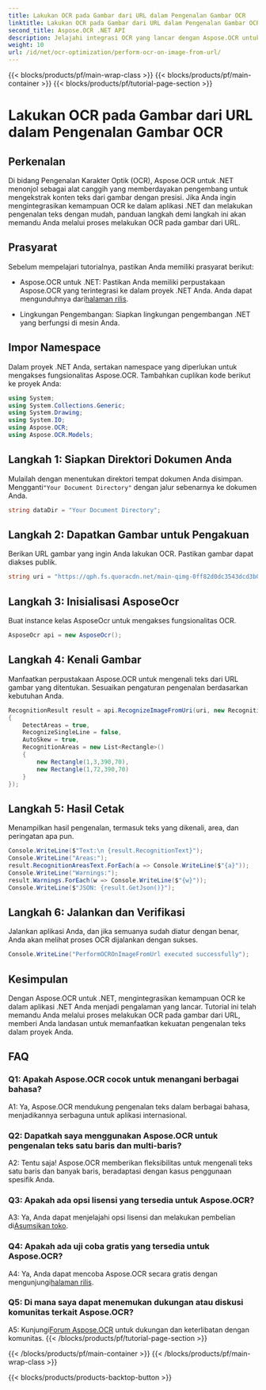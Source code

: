```yaml
---
title: Lakukan OCR pada Gambar dari URL dalam Pengenalan Gambar OCR
linktitle: Lakukan OCR pada Gambar dari URL dalam Pengenalan Gambar OCR
second_title: Aspose.OCR .NET API
description: Jelajahi integrasi OCR yang lancar dengan Aspose.OCR untuk .NET. Kenali teks dari gambar dengan presisi.
weight: 10
url: /id/net/ocr-optimization/perform-ocr-on-image-from-url/
---
```


{{< blocks/products/pf/main-wrap-class >}}
{{< blocks/products/pf/main-container >}}
{{< blocks/products/pf/tutorial-page-section >}}

# Lakukan OCR pada Gambar dari URL dalam Pengenalan Gambar OCR

## Perkenalan

Di bidang Pengenalan Karakter Optik (OCR), Aspose.OCR untuk .NET menonjol sebagai alat canggih yang memberdayakan pengembang untuk mengekstrak konten teks dari gambar dengan presisi. Jika Anda ingin mengintegrasikan kemampuan OCR ke dalam aplikasi .NET dan melakukan pengenalan teks dengan mudah, panduan langkah demi langkah ini akan memandu Anda melalui proses melakukan OCR pada gambar dari URL.

## Prasyarat

Sebelum mempelajari tutorialnya, pastikan Anda memiliki prasyarat berikut:

-  Aspose.OCR untuk .NET: Pastikan Anda memiliki perpustakaan Aspose.OCR yang terintegrasi ke dalam proyek .NET Anda. Anda dapat mengunduhnya dari[halaman rilis](https://releases.aspose.com/ocr/net/).

- Lingkungan Pengembangan: Siapkan lingkungan pengembangan .NET yang berfungsi di mesin Anda.

## Impor Namespace

Dalam proyek .NET Anda, sertakan namespace yang diperlukan untuk mengakses fungsionalitas Aspose.OCR. Tambahkan cuplikan kode berikut ke proyek Anda:

```csharp
using System;
using System.Collections.Generic;
using System.Drawing;
using System.IO;
using Aspose.OCR;
using Aspose.OCR.Models;
```

## Langkah 1: Siapkan Direktori Dokumen Anda

 Mulailah dengan menentukan direktori tempat dokumen Anda disimpan. Mengganti`"Your Document Directory"` dengan jalur sebenarnya ke dokumen Anda.

```csharp
string dataDir = "Your Document Directory";
```

## Langkah 2: Dapatkan Gambar untuk Pengakuan

Berikan URL gambar yang ingin Anda lakukan OCR. Pastikan gambar dapat diakses publik.

```csharp
string uri = "https://qph.fs.quoracdn.net/main-qimg-0ff82d0dc3543dcd3b06028f5476c2e4";
```

## Langkah 3: Inisialisasi AsposeOcr

Buat instance kelas AsposeOcr untuk mengakses fungsionalitas OCR.

```csharp
AsposeOcr api = new AsposeOcr();
```

## Langkah 4: Kenali Gambar

Manfaatkan perpustakaan Aspose.OCR untuk mengenali teks dari URL gambar yang ditentukan. Sesuaikan pengaturan pengenalan berdasarkan kebutuhan Anda.

```csharp
RecognitionResult result = api.RecognizeImageFromUri(uri, new RecognitionSettings
{
    DetectAreas = true,
    RecognizeSingleLine = false,
    AutoSkew = true,
    RecognitionAreas = new List<Rectangle>()
    {
        new Rectangle(1,3,390,70),
        new Rectangle(1,72,390,70)
    }
});
```

## Langkah 5: Hasil Cetak

Menampilkan hasil pengenalan, termasuk teks yang dikenali, area, dan peringatan apa pun.

```csharp
Console.WriteLine($"Text:\n {result.RecognitionText}");
Console.WriteLine("Areas:");
result.RecognitionAreasText.ForEach(a => Console.WriteLine($"{a}"));
Console.WriteLine("Warnings:");
result.Warnings.ForEach(w => Console.WriteLine($"{w}"));
Console.WriteLine($"JSON: {result.GetJson()}");
```

## Langkah 6: Jalankan dan Verifikasi

Jalankan aplikasi Anda, dan jika semuanya sudah diatur dengan benar, Anda akan melihat proses OCR dijalankan dengan sukses.

```csharp
Console.WriteLine("PerformOCROnImageFromUrl executed successfully");
```

## Kesimpulan

Dengan Aspose.OCR untuk .NET, mengintegrasikan kemampuan OCR ke dalam aplikasi .NET Anda menjadi pengalaman yang lancar. Tutorial ini telah memandu Anda melalui proses melakukan OCR pada gambar dari URL, memberi Anda landasan untuk memanfaatkan kekuatan pengenalan teks dalam proyek Anda.

## FAQ

### Q1: Apakah Aspose.OCR cocok untuk menangani berbagai bahasa?

A1: Ya, Aspose.OCR mendukung pengenalan teks dalam berbagai bahasa, menjadikannya serbaguna untuk aplikasi internasional.

### Q2: Dapatkah saya menggunakan Aspose.OCR untuk pengenalan teks satu baris dan multi-baris?

A2: Tentu saja! Aspose.OCR memberikan fleksibilitas untuk mengenali teks satu baris dan banyak baris, beradaptasi dengan kasus penggunaan spesifik Anda.

### Q3: Apakah ada opsi lisensi yang tersedia untuk Aspose.OCR?

 A3: Ya, Anda dapat menjelajahi opsi lisensi dan melakukan pembelian di[Asumsikan toko](https://purchase.aspose.com/buy).

### Q4: Apakah ada uji coba gratis yang tersedia untuk Aspose.OCR?

 A4: Ya, Anda dapat mencoba Aspose.OCR secara gratis dengan mengunjungi[halaman rilis](https://releases.aspose.com/).

### Q5: Di mana saya dapat menemukan dukungan atau diskusi komunitas terkait Aspose.OCR?

 A5: Kunjungi[Forum Aspose.OCR](https://forum.aspose.com/c/ocr/16) untuk dukungan dan keterlibatan dengan komunitas.
{{< /blocks/products/pf/tutorial-page-section >}}

{{< /blocks/products/pf/main-container >}}
{{< /blocks/products/pf/main-wrap-class >}}

{{< blocks/products/products-backtop-button >}}
